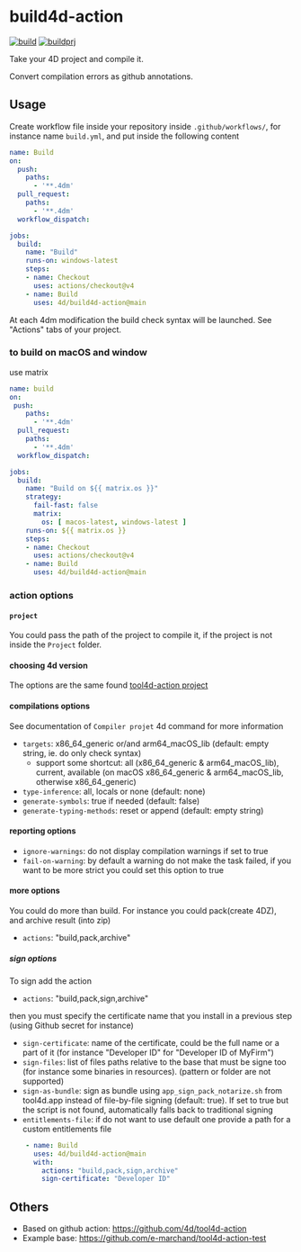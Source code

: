 # build4d-action

[![build](https://github.com/4d/build4d-action/actions/workflows/build.yml/badge.svg)](https://github.com/4d/build4d-action/actions/workflows/build.yml)
[![buildprj](https://github.com/4d/build4d-action/actions/workflows/buildprj.yml/badge.svg)](https://github.com/4d/build4d-action/actions/workflows/buildprj.yml)

Take your 4D project and compile it.

Convert compilation errors as github annotations.

## Usage

Create workflow file inside your repository inside `.github/workflows/`, for instance name `build.yml`, and put inside the following content

```yaml
name: Build
on:
  push:
    paths:
      - '**.4dm'
  pull_request:
    paths:
      - '**.4dm'
  workflow_dispatch:

jobs:
  build:
    name: "Build"
    runs-on: windows-latest
    steps:
    - name: Checkout
      uses: actions/checkout@v4
    - name: Build
      uses: 4d/build4d-action@main
```

At each 4dm modification the build check syntax will be launched. See "Actions" tabs of your project.

### to build on macOS and window

use matrix

```yaml
name: build
on:
 push:
    paths:
      - '**.4dm'
  pull_request:
    paths:
      - '**.4dm'
  workflow_dispatch:

jobs:
  build:
    name: "Build on ${{ matrix.os }}"
    strategy:
      fail-fast: false
      matrix:
        os: [ macos-latest, windows-latest ]
    runs-on: ${{ matrix.os }}
    steps:
    - name: Checkout
      uses: actions/checkout@v4
    - name: Build
      uses: 4d/build4d-action@main
```

### action options

#### `project`

You could pass the path of the project to compile it, if the project is not inside the `Project` folder.

#### choosing 4d version

The options are the same found [tool4d-action project](https://github.com/4d/tool4d-action/blob/main/README.md#choose-the-tool4d-version)

#### compilations options

See documentation of `Compiler projet` 4d command for more information

- `targets`: x86_64_generic or/and arm64_macOS_lib (default: empty string, ie. do only check syntax)
  - support some shortcut: all (x86_64_generic & arm64_macOS_lib), current, available (on macOS x86_64_generic & arm64_macOS_lib, otherwise x86_64_generic)
- `type-inference`: all, locals or none (default: none)
- `generate-symbols`: true if needed (default: false)
- `generate-typing-methods`: reset or append (default: empty string)

#### reporting options

- `ignore-warnings`: do not display compilation warnings if set to true
- `fail-on-warning`: by default a warning do not make the task failed, if you want to be more strict you could set this option to true

#### more options

You could do more than build. For instance you could pack(create 4DZ), and archive result (into zip)

- `actions`: "build,pack,archive"

##### sign options

To sign add the action

- `actions`: "build,pack,sign,archive"

then you must specify the certificate name that you install in a previous step (using Github secret for instance)
- `sign-certificate`: name of the certificate, could be the full name or a part of it (for instance "Developer ID" for "Developer ID of MyFirm")
- `sign-files`: list of files paths relative to the base that must be signe too (for instance some binaries in resources). (pattern or folder are not supported)
- `sign-as-bundle`: sign as bundle using `app_sign_pack_notarize.sh` from tool4d.app instead of file-by-file signing (default: true). If set to true but the script is not found, automatically falls back to traditional signing
- `entitlements-file`: if do not want to use default one provide a path for a custom entitlements file

```yaml
    - name: Build
      uses: 4d/build4d-action@main
      with:
        actions: "build,pack,sign,archive"
        sign-certificate: "Developer ID"
```

## Others

- Based on github action: https://github.com/4d/tool4d-action
- Example base: https://github.com/e-marchand/tool4d-action-test
